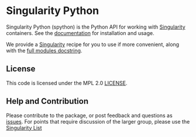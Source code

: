 # Singularity Python

Singularity Python (spython) is the Python API for working with <a href="https://singularityware.github.io" target="_blank">Singularity</a> containers. See
the [documentation](https://singularityhub.github.io/singularity-cli) for installation and usage. 

We provide a [Singularity](Singularity) recipe for you to use if more convenient, along with the [full modules docstring](https://singularityhub.github.io/singularity-cli/api/source/spython.main.base.html#module-spython.main.base).

## License

This code is licensed under the MPL 2.0 [LICENSE](LICENSE).

## Help and Contribution
Please contribute to the package, or post feedback and questions as <a href="https://github.com/singularityhub/singularity-cli" target="_blank">issues</a>. For points that require discussion of the larger group, please use the <a href="https://groups.google.com/a/lbl.gov/forum/#!forum/singularity" target="_blank">Singularity List</a>
